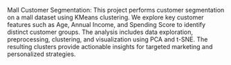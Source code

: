 Mall Customer Segmentation:
This project performs customer segmentation on a mall dataset using KMeans clustering. We explore key customer features such as Age, Annual Income, and Spending Score to identify distinct customer groups. The analysis includes data exploration, preprocessing, clustering, and visualization using PCA and t-SNE. The resulting clusters provide actionable insights for targeted marketing and personalized strategies.
